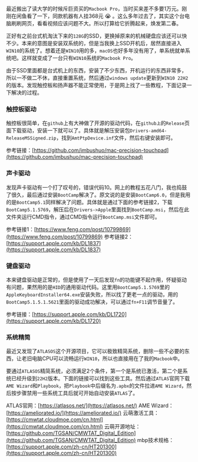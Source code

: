 最近搬出了读大学的时候斥巨资买的`Macbook Pro`，当时买来差不多要1万元。刚刚在闲鱼看了一下，同款机器有人挂368元 :sob:  。这么多年过去了，其实这个台电脑刷刷网页，看看视频应该问题不大。所以打算给它折腾起来，焕发第二春。

正好有之前台式机淘汰下来的`128G`的SSD，更换掉原来的机械硬盘应该还可以快不少。本来的意图是安装双系统的，但是当我换上SSD开机后，居然直接进入`WIN10`的系统了。想着还是`WIN10`用的多，`macOS`也好多年没有用了，单系统就单系统吧。这样就变成了一台只有`WIN10`系统的`Macbook Pro`。

由于SSD里面都是台式机上的东西，安装了不少东西，开机运行的东西非常多，所以一不做二不休，直接重置系统，然后通过`windows update`更新到`WIN10 22H2`的版本。发现触控板和扬声器不能正常使用，于是网上找了一些教程，下面记录一下解决的过程。

### 触控板驱动
触控板很简单，在`github`上有大神做了开源的驱动代码，在`github上`的`Release`页面下载驱动，安装一下就可以了。具体就是解压安装包`Drivers-amd64-ReleaseMSSigned.zip`，找到`AmtPtpDevice.inf`文件，然后右键安装即可。

参考链接：[https://github.com/imbushuo/mac-precision-touchpad](https://github.com/imbushuo/mac-precision-touchpad)

### 声卡驱动
发现声卡驱动有一个打了叹号的，错误代码10。网上的教程五花八门，我也捣鼓了很久，最后通过安装`BootCamp`解决了。原文说的是安装`BootCamp6.0`，但是我用的是`BootCamp5.1`同样解决了问题。具体就是通过下面的参考链接2，下载`BootCamp5.1.5769`，解压后在`Drivers->Apple`里面找到`BootCamp.msi`，然后在此文件夹运行CMD指令，通过CMD指令运行`BootCamp.msi`文件即可。

参考链接1：[https://www.feng.com/post/10799869](https://www.feng.com/post/10799869)
参考链接2：[https://support.apple.com/kb/DL1837](https://support.apple.com/kb/DL1837)

### 键盘驱动
本来键盘驱动是正常的，但是使用了一天后发现`fn`的功能键不起作用，怀疑驱动有问题，果然用的是`HID`的通用驱动代码。这里用`BootCamp5.1.5769`里的`AppleKeyboardInstaller64.exe`安装失败，所以找了更老一点的驱动，用的`BootCamp5.1.5.1.5621`里面的驱动成功解决，可以通过`fn+F11`调节音量了。

参考链接：[https://support.apple.com/kb/DL1720](https://support.apple.com/kb/DL1720)

### 系统精简
最近又发现了`ATLASOS`这个开源项目，它可以极致精简系统，删除一些不必要的东西，让老旧电脑CPU可以流畅运行`WIN10`，所以也直接用在了我的`Macbook`中。

要通过`ATLASOS`精简系统，必须满足2个条件，第一个是系统已激活，第二个是系统已经升级到`22H2`版本。下面的链接可以找到这些工具。然后通过`ATLAS`官网下载`AME Wizard`和`Playbook`，把`Playbook`中后缀名为`.apbx`的文件拉进`AME Wizard`，然后按步骤禁用一些系统工具后就可开始自动安装`ATLAS`了。

ATLAS官网：[https://atlasos.net/](https://atlasos.net/)
AME Wizard：[https://ameliorated.io/](https://ameliorated.io/)
云萌激活工具：[https://cmwtat.cloudmoe.com/cn.html](https://cmwtat.cloudmoe.com/cn.html)
云萌开源地址：[https://github.com/TGSAN/CMWTAT_Digital_Edition](https://github.com/TGSAN/CMWTAT_Digital_Edition)
mbp技术规格：[https://support.apple.com/zh-cn/HT201300](https://support.apple.com/zh-cn/HT201300)
